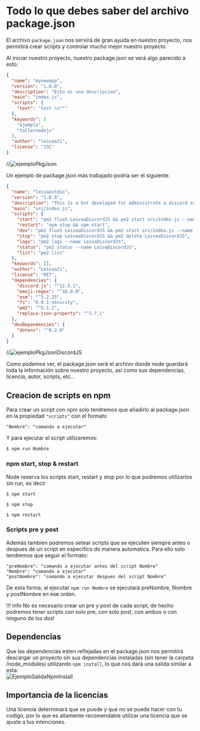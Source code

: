 # Todo lo que debes saber del archivo package.json

El archivo `package.json` nos servirá de gran ayuda en nuestro proyecto, nos permitirá crear scripts y controlar mucho mejor nuestro proyecto.

Al iniciar nuestro proyecto, nuestro package.json se verá algo parecido a esto:</br>

```json
{
  "name": "mynewapp",
  "version": "1.0.0",
  "description": "Esto es una descripcion",
  "main": "index.js",
  "scripts": {
    "test": "test \n"""
  },
  "keywords": [
    "ejemplo",
    "tallernodejs"
  ],
  "author": "leivaa21",
  "license": "ISC"
}

```

//![ejemploPkgJson](https://i.gyazo.com/e03cf8cffc88eb20b673e4272f0d5caa.png)</br>

Un ejemplo de package.json más trabajado podria ser el siguiente.</br>

```json
{
  "name": "leivaastdio",
  "version": "1.0.0",
  "description": "This is a bot developed for administrate a discord server. Made while learning about JS and some libraries. By Leivaa",
  "main": "src/index.js",
  "scripts": {
    "start": "pm2 flush LeivaaDiscordJS && pm2 start src/index.js --name LeivaaDiscordJS",
    "restart": "npm stop && npm start",
    "dev": "pm2 flush LeivaaDiscordJS && pm2 start src/index.js --name LeivaaDiscordJS --watch && npm run logs",
    "stop": "pm2 stop LeivaaDiscordJS && pm2 delete LeivaaDiscordJS",
    "logs": "pm2 logs --name LeivaDiscordJS",
    "status": "pm2 status --name LeivaDiscordJS",
    "list": "pm2 list"
  },
  "keywords": [],
  "author": "Leivaa21",
  "license": "MIT",
  "dependencies": {
    "discord.js": "^12.5.1",
    "emoji-regex": "^10.0.0",
    "esm": "^3.2.25",
    "fs": "0.0.1-security",
    "pm2": "^5.1.2",
    "replace-json-property": "^1.7.1"
  },
  "devDependencies": {
    "dotenv": "^8.2.0"
  }
}
```

//![ejemploPkgJsonDiscordJS](https://i.gyazo.com/b8cf2f20894377c428da0758260eb989.png)</br>

Como podemos ver, el package.json será el archivo donde node guardará toda la información sobre nuestro proyecto, asi como sus dependencias, licencia, autor, scripts, etc...</br>

## Creacion de scripts en npm

Para crear un script con npm solo tendremos que añadirlo al package.json en la propiedad `"scripts"` con el formato </br>

`"Nombre": "comando a ejecutar"`</br>

Y para ejecutar el script utilizaremos:

    $ npm run Nombre

### npm start, stop & restart

Node reserva los scripts start, restart y stop por lo que podremos utilizarlos sin run, es decir</br>

    $ npm start

    $ npm stop

    $ npm restart

### Scripts pre y post

Además tambien podremos setear scripts que se ejecuten siempre antes o despues de un script en especifico de manera automatica. Para ello solo tendremos que seguir el formato:</br>

`"preNombre": "comando a ejecutar antes del script Nombre"`</br>
`"Nombre": "comando a ejecutar"`</br>
`"postNombre": "comando a ejecutar despues del script Nombre"`</br>

De esta forma, al ejecutar `npm run Nombre` se ejecutará preNombre, Nombre y postNombre en ese orden.

!!! info
    No es necesario crear un pre y post de cada script, de hecho podremos tener scripts con solo pre, con solo post, con ambos o con ninguno de los dos!

## Dependencias

Que las dependencias esten reflejadas en el package.json nos permitirá descargar un proyecto sin sus dependencias instaladas (sin tener la carpeta /node_modules) utilizando `npm install`, lo que nos dará una salida similar a esta:</br>
![EjemploSalidaNpmInstall](https://i.gyazo.com/acb1957894c3ebffb208fbc81715765a.png)

## Importancia de la licencias

Una licencia determinará que se puede y que no se puede hacer con tu codigo, por lo que es altamente recomendable utilizar una licencia que se ajuste a tus intenciones.
